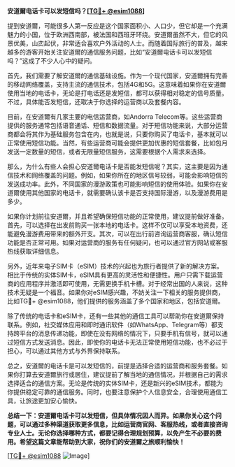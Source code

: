 **安道爾电话卡可以发短信吗？[[TG💪+ @esim1088](https://t.me/s/esim1088)]**

提到安道爾，可能很多人第一反应是这个国家面积小、人口少，但它却是一个充满魅力的小国，位于欧洲西南部，被法国和西班牙环绕。安道爾虽然不大，但它的风景优美，山峦起伏，非常适合喜欢户外活动的人士。而随着国际旅行的普及，越来越多的游客开始关注安道爾的通信服务问题，比如“安道爾电话卡可以发短信吗？”这成了不少人心中的疑问。

首先，我们需要了解安道爾的通信基础设施。作为一个现代国家，安道爾拥有完善的移动网络覆盖，支持主流的通信技术，包括4G和5G。这意味着如果你在安道爾使用当地的电话卡，无论是打电话还是发短信，都可以获得相对稳定的信号质量。不过，具体能否发短信，还取决于你选择的运营商以及套餐内容。

目前，在安道爾有几家主要的电信运营商，如Andorra Telecom等。这些运营商提供的服务通常包括语音通话、短信和数据流量。对于短信功能来说，大部分运营商都会将其作为基础服务包含在内，也就是说，只要你购买了电话卡，基本就可以正常使用短信功能。当然，有些运营商可能会提供更加优惠的短信套餐，比如包月发送一定数量的短信，或者无限量短信服务，这需要根据个人需求来选择。

那么，为什么有些人会担心安道爾电话卡是否能发短信呢？其实，这主要是因为通信技术和网络覆盖的问题。例如，如果你所在的地区信号较弱，可能会影响短信的发送成功率。此外，不同国家的漫游政策也可能影响短信的使用体验。如果你在安道爾使用其他国家的电话卡，就需要确认该卡是否支持国际漫游，以及漫游费用是多少。

如果你计划前往安道爾，并且希望确保短信功能的正常使用，建议提前做好准备。首先，可以选择在出发前购买一张本地的电话卡。这样不仅可以享受本地资费，还能避免漫游费用带来的额外开支。其次，可以在出行前咨询运营商客服，确认短信功能是否正常可用。如果对运营商的服务有任何疑问，也可以通过官方网站或客服热线获取详细信息。

另外，近年来电子SIM卡（eSIM）技术的兴起也为旅行者提供了新的解决方案。相比于传统的实体SIM卡，eSIM具有更高的灵活性和便捷性。用户只需下载运营商的应用程序并激活即可使用，无需更换手机卡槽。对于经常出国的人来说，这种技术无疑是一个福音。如果你对eSIM感兴趣，不妨关注一下相关的服务提供商，比如TG💪+ @esim1088，他们提供的服务涵盖了多个国家和地区，包括安道爾。

除了传统的电话卡和eSIM卡，还有一些其他的通信工具可以帮助你在安道爾保持联系。例如，社交媒体应用和即时通讯软件（如WhatsApp、Telegram等）都支持跨平台的消息传递功能，即使在没有网络的情况下，只要手机有信号，就可以通过短信方式发送消息。因此，即使你的电话卡无法正常使用短信功能，也不必过于担心，可以通过其他方式与外界保持联系。

总之，安道爾的电话卡是可以发短信的，前提是选择合适的运营商和服务套餐。如果你打算去安道爾旅行或居住，建议提前了解当地的通信情况，并根据自己的需求选择适合的通信方案。无论是传统的实体SIM卡，还是新兴的eSIM技术，都能为你提供稳定可靠的通信服务。同时，也要注意保护个人信息安全，合理使用通信工具，让旅途更加安心愉快。

**总结一下：安道爾电话卡可以发短信，但具体情况因人而异。如果你关心这个问题，可以通过多种渠道获取更多信息，比如运营商官网、客服热线，或者直接咨询专业人士。无论你选择哪种方式，都要记得合理规划预算，以免产生不必要的费用。希望这篇文章能帮助到大家，祝你们的安道爾之旅顺利愉快！**

[[TG💪+ @esim1088](https://t.me/s/esim1088) ![Image](https://i.postimg.cc/4NQfJmqS/Snipaste-2025-05-13-00-14-12.png)]